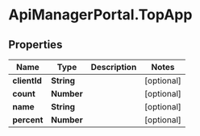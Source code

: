 # ApiManagerPortal.TopApp

## Properties
Name | Type | Description | Notes
------------ | ------------- | ------------- | -------------
**clientId** | **String** |  | [optional] 
**count** | **Number** |  | [optional] 
**name** | **String** |  | [optional] 
**percent** | **Number** |  | [optional] 


